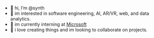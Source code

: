 - 👋 hi, I’m @synth
- 👀 im interested in software engineering, AI, AR/VR, web, and data analytics.
- 🌱 im currently interning at [Microsoft](http://github.com/microsoft)
- 💞️ i love creating things and im looking to collaborate on projects. 
<!---
sjnyth/sjnyth is a ✨ special ✨ repository because its `README.md` (this file) appears on your GitHub profile.
You can click the Preview link to take a look at your changes.
--->
